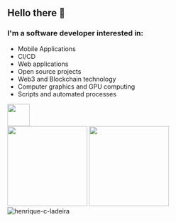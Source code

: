 ## Hello there 👋

### I'm a software developer interested in: <br/>

- Mobile Applications
- CI/CD
- Web applications
- Open source projects
- Web3 and Blockchain technology
- Computer graphics and GPU computing
- Scripts and automated processes
<!--
**henrique-c-ladeira/henrique-c-ladeira** is a ✨ _special_ ✨ repository because its `README.md` (this file) appears on your GitHub profile.

Here are some ideas to get you started:

- 🔭 I’m currently working on ...
- 🌱 I’m currently learning ...
- 👯 I’m looking to collaborate on ...
- 🤔 I’m looking for help with ...
- 💬 Ask me about ...
- 📫 How to reach me: ...
- 😄 Pronouns: ...
- ⚡ Fun fact: ...
-->

<img height="50em" src="https://skillicons.dev/icons?i=git,ts,react,swift,redux,nodejs,py,django,bash,cpp,vite,linux,apple,blender,bun" />

<div >
  <img height="180em" src="https://github-readme-stats.vercel.app/api?username=henrique-c-ladeira&show_icons=true&theme=dark&include_all_commits=true&count_private=true"/>
  <img height="180em" src="https://github-readme-stats.vercel.app/api/top-langs/?username=henrique-c-ladeira&layout=compact&langs_count=7&theme=dark"/>
  <img align="center" src="https://github-readme-streak-stats.herokuapp.com/?user=henrique-c-ladeira&theme=dark" alt="henrique-c-ladeira" /> 
</div>

<!-- ![1](https://github-readme-stats.vercel.app/api/top-langs/?username=henrique-c-ladeira&theme=tokyonight) [![Anurag's GitHub stats](https://github-readme-stats.vercel.app/api?username=henrique-c-ladeira&hide=stars,issues,contribs&show_icons=true&theme=tokyonight)](https://github.com/anuraghazra/github-readme-stats) 

[<img src="https://img.shields.io/badge/linkedin-%230077B5.svg?&style=for-the-badge&logo=linkedin&logoColor=white" />](https://www.linkedin.com/in/henrique-c-ladeira/)
[<img src = "https://img.shields.io/badge/github-123123.svg?&style=for-the-badge&logo=github&logoColor=white">](https://www.github.com/henrique-c-ladeira/)

 -->
